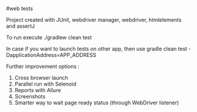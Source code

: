 #web tests

Project created with JUnit, webdriver manager, webdriver, htmlelements and assertJ

To run execute ./gradlew clean test

In case if you want to launch tests on other app, then use gradle clean test -DapplicationAddress=APP_ADDRESS

Further improvement options :
1. Cross browser launch
2. Parallel run with Selenoid
3. Reports with Allure
4. Screenshots
5. Smarter way to wait page ready status (through WebDriver listener)

